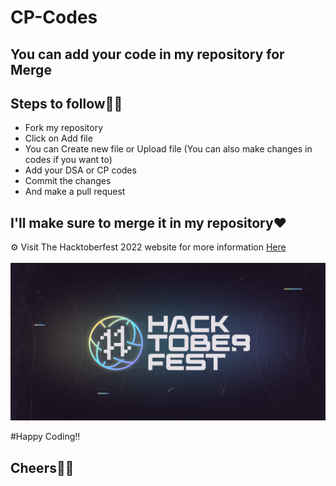 # CP-Codes

## You can add your code in my repository for Merge
## Steps to follow🐱‍🏍

- Fork my repository
- Click on Add file 
- You can Create new file or Upload file (You can also make changes in codes if you want to)
- Add your DSA or CP codes 
- Commit the changes
- And make a pull request

## I'll make sure to merge it in my repository❤
<p>⚙️ Visit The Hacktoberfest 2022 website for more information <a href="https://hacktoberfest.com/">Here<br/></a>
<br/>
<img src="./hacktoberfest2022.png" alt="Hacktoberfest2022">

#Happy Coding!!

## Cheers🐱‍🏍

